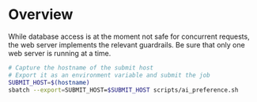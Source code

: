 # Overview
While database access is at the moment not safe for concurrent requests, the web server implements the relevant guardrails. Be sure that only one web server is running at a time.

```bash
# Capture the hostname of the submit host
# Export it as an environment variable and submit the job
SUBMIT_HOST=$(hostname)
sbatch --export=SUBMIT_HOST=$SUBMIT_HOST scripts/ai_preference.sh
```
